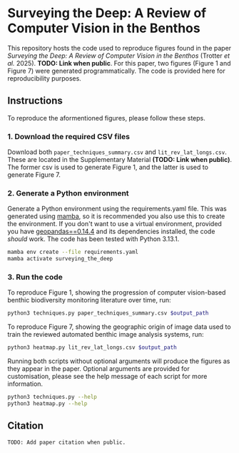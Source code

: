 # Surveying the Deep: A Review of Computer Vision in the Benthos

This repository hosts the code used to reproduce figures found in the paper _Surveying the Deep: A Review of Computer Vision in the Benthos_ (Trotter _et al._ 2025). **TODO: Link when public**. For this paper, two figures (Figure 1 and Figure 7) were generated programmatically. The code is provided here for reproducibility purposes.

## Instructions
To reproduce the aformentioned figures, please follow these steps.

### 1. Download the required CSV files
Download both `paper_techniques_summary.csv` and `lit_rev_lat_longs.csv`. These are located in the Supplementary Material **(TODO: Link when public)**. The former csv is used to generate Figure 1, and the latter is used to generate Figure 7.

### 2. Generate a Python environment
Generate a Python environment using the requirements.yaml file. This was generated using [mamba](https://github.com/mamba-org/mamba), so it is recommended you also use this to create the environment. If you don't want to use a virtual environment, provided you have [geopandas==0.14.4](https://geopandas.org/en/stable/) and its dependencies installed, the code _should_ work. The code has been tested with Python 3.13.1.

```bash
mamba env create --file requirements.yaml
mamba activate surveying_the_deep
```

### 3. Run the code

To reproduce Figure 1, showing the progression of computer vision-based benthic biodiversity monitoring literature over time, run:

```bash
python3 techniques.py paper_techniques_summary.csv $output_path                         
```         

To reproduce Figure 7, showing the geographic origin of image data used to train the reviewed automated benthic image analysis systems, run:

```bash
python3 heatmap.py lit_rev_lat_longs.csv $output_path
```
Running both scripts without optional arguments will produce the figures as they appear in the paper. Optional arguments are provided for customisation, please see the help message of each script for more information.

```bash
python3 techniques.py --help
python3 heatmap.py --help
```

## Citation

```
TODO: Add paper citation when public.
```
